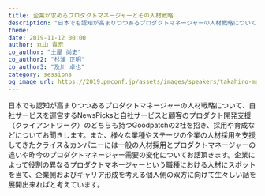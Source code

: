```yaml
---
title: 企業が求めるプロダクトマネージャーとその人材戦略
description: "日本でも認知が高まりつつあるプロダクトマネージャーの人材戦略について、自社サービスを運営するNewsPicksと自社サービスと顧客のプロダクト開発支援（クライアントワーク）のどちらも持つGoodpatchの2社を招き、採用や育成などについてお聞きします。また、様々な業種やステージの企業の人材採用を支援してきたクライス＆カンパニーには一般の人材採用とプロダクトマネージャーの違いや昨今のプロダクトマネージャー需要の変化についてお話頂きます。企業によって役割の異なるプロダクトマネージャーという職種における人材にスポットを当て、企業側およびキャリア形成を考える個人側の双方に向けて生々しい話を展開出来ればと考えています。"
theme: 
date: 2019-11-12 00:00
author: 丸山 貴宏
co_author: "土屋 尚史"
co_author2: "杉浦 正明"
co_author3: "及川 卓也"
category: sessions
og_image_url: https://2019.pmconf.jp/assets/images/speakers/takahiro-maruyama.jpg
---
```


日本でも認知が高まりつつあるプロダクトマネージャーの人材戦略について、自社サービスを運営するNewsPicksと自社サービスと顧客のプロダクト開発支援（クライアントワーク）のどちらも持つGoodpatchの2社を招き、採用や育成などについてお聞きします。また、様々な業種やステージの企業の人材採用を支援してきたクライス＆カンパニーには一般の人材採用とプロダクトマネージャーの違いや昨今のプロダクトマネージャー需要の変化についてお話頂きます。企業によって役割の異なるプロダクトマネージャーという職種における人材にスポットを当て、企業側およびキャリア形成を考える個人側の双方に向けて生々しい話を展開出来ればと考えています。